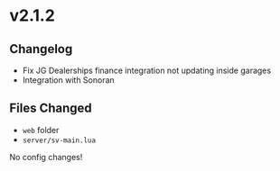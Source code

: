 # v2.1.2

## **Changelog**

* Fix JG Dealerships finance integration not updating inside garages
* Integration with Sonoran

## Files Changed

* `web` folder
* `server/sv-main.lua`

No config changes!

